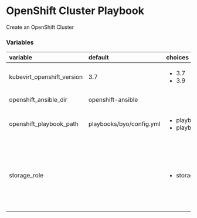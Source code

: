 # OpenShift Cluster Playbook

Create an OpenShift Cluster

### Variables
| variable       | default           |choices           | comments  |
|:------------- |:-------------|:----- |:----- |
| kubevirt_openshift_version| 3.7| <ul><li>3.7</li><li>3.9</li></ul>|OpenShift cluster version.|
| openshift_ansible_dir | openshift-ansible | |Path to the openshift-ansible directory.|
| openshift_playbook_path | playbooks/byo/config.yml |<ul><li>playbooks/byo/config.yml</li><li>playbooks/deploy_cluster.yml</li></ul>|Path to the OpenShift deploy playbook. <br>3.7: **playbooks/byo/config.yml**<br>3.9: **playbooks/deploy_cluster.yml**|
| storage_role | | <ul><li>storage-glusterfs</li></ul> | Storage flavor to deploy in the cluster. Don't forget to add gluster nodes in the [inventory file](https://github.com/kubevirt/kubevirt-ansible/blob/master/inventory). For OpenShift, you will also need to have DNS configured such that `heketi-{{ glusterfs_name }}-{{ glusterfs_namespace }}.{{ openshift_master_default_subdomain }}` resolves to the IP address of a node running an OpenShift router.|
